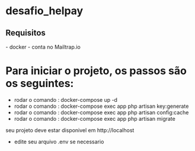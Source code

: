 # desafio_helpay
<h2> Requisitos </h2>
- docker
- conta no Mailtrap.io

<h1> Para iniciar o projeto, os passos são os seguintes:</h1>



- rodar o comando : docker-compose up -d
- rodar o comando : docker-compose exec app php artisan key:generate
- rodar o comando : docker-compose exec app php artisan config:cache
- rodar o comando : docker-compose exec app php artisan migrate

seu projeto deve estar disponivel em http://localhost


* edite seu arquivo .env se necessario
